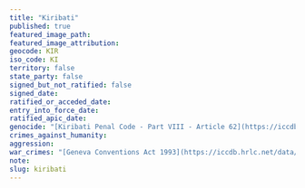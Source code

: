 ```yaml
---
title: "Kiribati"
published: true
featured_image_path:
featured_image_attribution:
geocode: KIR
iso_code: KI
territory: false
state_party: false
signed_but_not_ratified: false
signed_date:
ratified_or_acceded_date:
entry_into_force_date:
ratified_apic_date:
genocide: "[Kiribati Penal Code - Part VIII - Article 62](https://iccdb.hrlc.net/data/doc/715/keyword/46/)"
crimes_against_humanity:
aggression:
war_crimes: "[Geneva Conventions Act 1993](https://iccdb.hrlc.net/data/doc/774/keyword/145/) [Geneva Conventions (Amendment) Act 2010](https://iccdb.hrlc.net/data/doc/775/keyword/145/)"
note:
slug: kiribati
---
```

